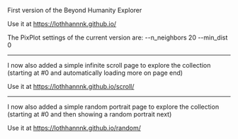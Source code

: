 First version of the Beyond Humanity Explorer

Use it at https://lothhannnk.github.io/

The PixPlot settings of the current version are: --n_neighbors 20 --min_dist 0 

----

I now also added a simple infinite scroll page to explore the collection (starting at #0 and automatically loading more on page end)

Use it at https://lothhannnk.github.io/scroll/

----

I now also added a simple random portrait page to explore the collection (starting at #0 and then showing a random portrait next)

Use it at https://lothhannnk.github.io/random/
